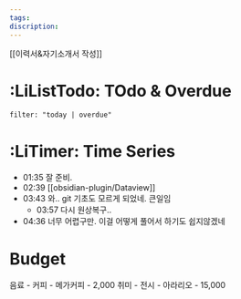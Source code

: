 ```yaml
---
tags: 
discription:
---
```

[[이력서&자기소개서 작성]]
# :LiListTodo: TOdo & Overdue
```todoist
filter: "today | overdue"
```
# :LiTimer: Time Series
- 01:35 잘 준비.
- 02:39 [[obsidian-plugin/Dataview]]
- 03:43 와.. git 기초도 모르게 되었네. 큰일임
	- 03:57 다시 원상복구..
- 04:36 너무 어렵구만. 이걸 어떻게 풀어서 하기도 쉽지않겠네



# Budget
음료 - 커피 - 메가커피 - 2,000
취미 - 전시 - 아라리오 - 15,000